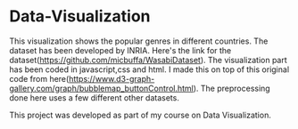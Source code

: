 # Data-Visualization
This visualization shows the popular genres in different countries. The dataset has been developed by INRIA. Here's the link for the dataset(https://github.com/micbuffa/WasabiDataset).
The visualization part has been coded in javascript,css and html. I made this on top of this original code from here(https://www.d3-graph-gallery.com/graph/bubblemap_buttonControl.html). The preprocessing done here uses a few different other datasets.

This project was developed as part of my course on Data Visualization.
